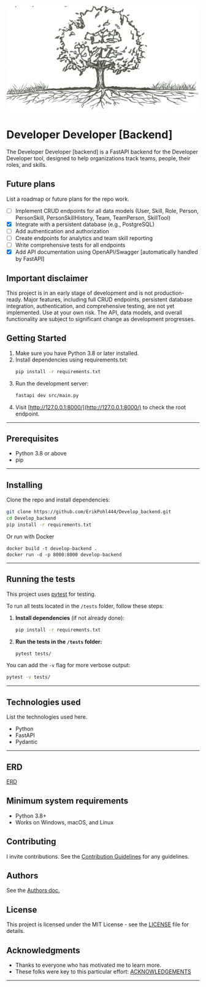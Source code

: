 ![Growth](./treeroots.png)


# Developer Developer [Backend]

The Developer Developer [backend] is a FastAPI backend for the Developer Developer tool, designed to help organizations track teams, people, their roles, and skills.

## Future plans

List a roadmap or future plans for the repo work.

- [ ] Implement CRUD endpoints for all data models (User, Skill, Role, Person, PersonSkill, PersonSkillHistory, Team, TeamPerson, SkillTool)
- [x] Integrate with a persistent database (e.g., PostgreSQL)
- [ ] Add authentication and authorization
- [ ] Create endpoints for analytics and team skill reporting
- [ ] Write comprehensive tests for all endpoints
- [x] Add API documentation using OpenAPI/Swagger [automatically handled by FastAPI]

## Important disclaimer

This project is in an early stage of development and is not production-ready. Major features, including full CRUD endpoints, persistent database integration, authentication, and comprehensive testing, are not yet implemented. Use at your own risk. The API, data models, and overall functionality are subject to significant change as development progresses.

## Getting Started

1. Make sure you have Python 3.8 or later installed.
2. Install dependencies using requirements.txt:
    ```bash
    pip install -r requirements.txt
    ```
3. Run the development server:
    ```bash
    fastapi dev src/main.py
    ```
4. Visit [http://127.0.0.1:8000/](http://127.0.0.1:8000/) to check the root endpoint.


---

## Prerequisites

- Python 3.8 or above
- pip

---
## Installing

Clone the repo and install dependencies:

```bash
git clone https://github.com/ErikPohl444/Develop_backend.git
cd Develop_backend
pip install -r requirements.txt
```

Or run with Docker

```commandline
docker build -t develop-backend .
docker run -d -p 8000:8000 develop-backend
```
---
## Running the tests

This project uses [pytest](https://pytest.readthedocs.io/) for testing.

To run all tests located in the `/tests` folder, follow these steps:

1. **Install dependencies** (if not already done):

    ```bash
    pip install -r requirements.txt
    ```

2. **Run the tests in the `/tests` folder:**

    ```bash
    pytest tests/
    ```

You can add the `-v` flag for more verbose output:

```bash
pytest -v tests/
```

---
## Technologies used

List the technologies used here.

- Python
- FastAPI
- Pydantic

---
## ERD
[ERD](docs/ERD.mmd)

## Minimum system requirements

- Python 3.8+
- Works on Windows, macOS, and Linux

## Contributing

I invite contributions.  See the [Contribution Guidelines](CONTRIBUTING.md) for any guidelines.

## Authors

See the [Authors doc.](AUTHORS.md)

## License

This project is licensed under the MIT License - see the [LICENSE](LICENSE) file for details.

## Acknowledgments

* Thanks to everyone who has motivated me to learn more.
* These folks were key to this particular effort: [ACKNOWLEDGEMENTS](ACKNOWLEDGEMENTS.md)

---
